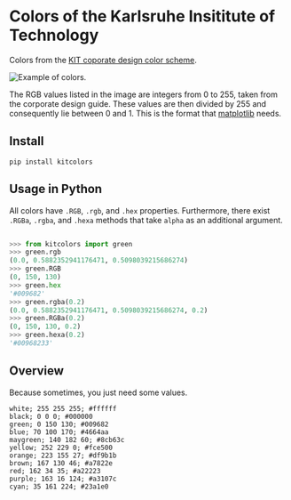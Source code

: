 # Colors of the Karlsruhe Insititute of Technology
Colors from the [KIT coporate design color scheme](https://www.sek.kit.edu/downloads/dokumente-pkm/2_Gestaltungsgrundlagen_Farben.pdf). 

![Example of colors.](https://raw.githubusercontent.com/camminady/kitcolors/master/scripts/example.png)

The RGB values listed in the image are integers from 0 to 255, taken from the corporate design guide. These values are then  divided by 255 and consequently lie between 0 and 1. This is the format that [matplotlib](https://matplotlib.org/) needs.

## Install 

```
pip install kitcolors
```


## Usage in Python
All colors have `.RGB`, `.rgb`, and `.hex` properties.
Furthermore, there exist `.RGBa`, `.rgba`, and `.hexa` methods that take `alpha` as an additional argument.


```python

>>> from kitcolors import green
>>> green.rgb
(0.0, 0.5882352941176471, 0.5098039215686274)
>>> green.RGB
(0, 150, 130)
>>> green.hex
'#009682'
>>> green.rgba(0.2)
(0.0, 0.5882352941176471, 0.5098039215686274, 0.2)
>>> green.RGBa(0.2)
(0, 150, 130, 0.2)
>>> green.hexa(0.2)
'#00968233'

```



## Overview
Because sometimes, you just need some values.
```
white; 255 255 255; #ffffff
black; 0 0 0; #000000
green; 0 150 130; #009682
blue; 70 100 170; #4664aa
maygreen; 140 182 60; #8cb63c
yellow; 252 229 0; #fce500
orange; 223 155 27; #df9b1b
brown; 167 130 46; #a7822e
red; 162 34 35; #a22223
purple; 163 16 124; #a3107c
cyan; 35 161 224; #23a1e0
```
